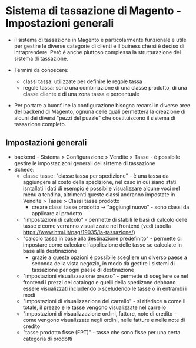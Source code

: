 # Sistema di tassazione di Magento - Impostazioni generali

+ il sistema di tassazione in Magento è particolarmente funzionale e utile per gestire le diverse categorie di clienti e il buiness che si è deciso di intraprendere. Però è anche piuttoso complessa la strutturazione del sistema di tassazione.

+ Termini da conoscere:
    + classi tassa: utilizzate per definire le regole tassa
    + regole tassa: sono una combinazione di una classe prodotto, di una classe cliente e di una zona tassa e percentuale
+ Per portare a buonf ine la configurazione bisogna recarsi in diverse aree del backend di Magento, ognuna delle quali permetterà la creazione di alcuni dei diversi "pezzi del puzzle" che costituiscono il sistema di tassazione completo.

## Impostazioni generali
+ backend - Sistema > Configurazione > Vendite > Tasse - è possibile gestire le impostazizoni generali del sistema di tassazione
+ Schede:
    + classe tasse: "classe tassa per spedizione" - è una tassa da aggiungere al costo della spedizione, nel caso in cui siano stati isntallati i dati di esempio è possibile visualizzare alcune voci nel menu a tendina, altrimenti queste classi andranno impostate in Vendite > Tasse > Classi tasse prodotto
        + creare classi tasse prodotto -> "aggiungi nuovo" - sono classi da applicare al prodotto
    + "impostazioni di calcolo" - permette di stabili le basi di calcolo delle tasse e come verranno visualizzate nel frontend (vedi tabella https://www.html.it/pag/19035/la-tassazione/)
    + "calcolo tassa in base alla destinazione predefinito" - permette di impostare come calcolare l'appliczione delle tasse se calcolate in base alla destinazione 
        + grazie a queste opzioni è possibile scegliere un diverso paese a seconda della vista negozio, in modo da gestire i sistemi di tassazione per ogni paese di destinazione
    + "impostazioni visualizzazione prezzo" - permette di scegliere se nel frontend i prezzi del catalogo e quelli della spedizone debbano essere visualizzati includendo o sceludendo le tasse o in entrambi i modi
    + "impostazioni di visualizzazione del carrello" - si riferisce a come il totale, il prezzo e le tasse vengono visualizzate nel carrello
    + "impostazioni di visualizzazione ordini, fatture, note di credito - come vengono visualizzate negli ordini, nelle fatture e nelle note di credito
    + "tasse prodotto fisse (FPT)" - tasse che sono fisse per una certa categoria di prodotti
        